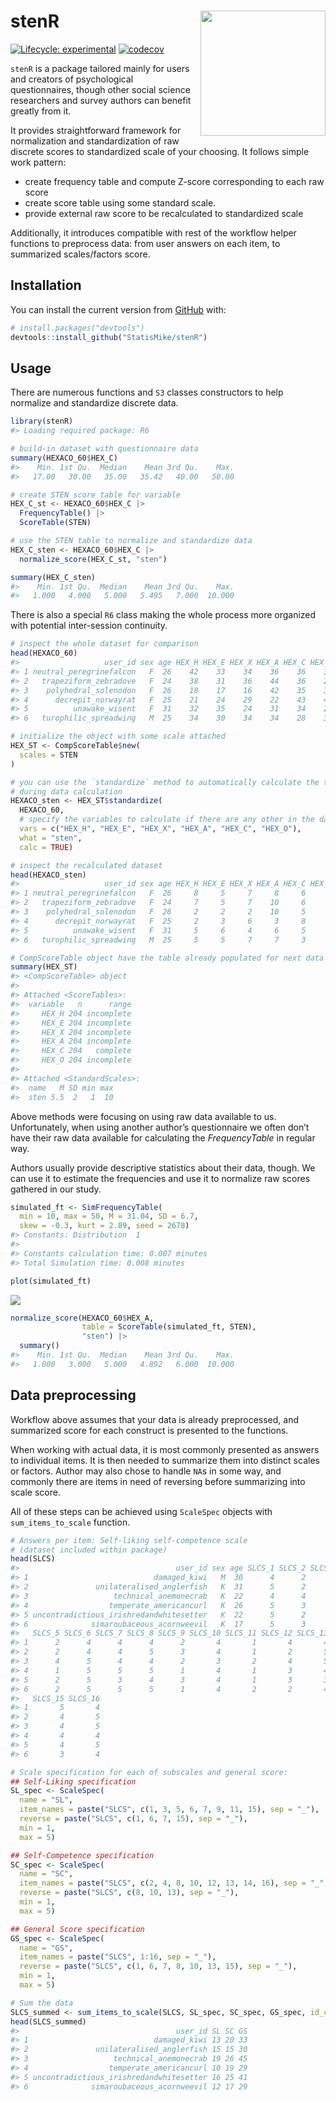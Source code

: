 
<!-- README.md is generated from README.Rmd. Please edit that file -->

# stenR <img src='man/figures/logo.png' align="right" width="200" style="float:right; width:200px !important;"/>

<!-- badges: start -->

[![Lifecycle:
experimental](https://img.shields.io/badge/lifecycle-experimental-blue.svg)](https://lifecycle.r-lib.org/articles/stages.html#experimental)
[![codecov](https://codecov.io/gh/StatisMike/stenR/branch/master/graph/badge.svg?token=H62VR1J454)](https://codecov.io/gh/StatisMike/stenR)
<!-- badges: end -->

`stenR` is a package tailored mainly for users and creators of
psychological questionnaires, though other social science researchers
and survey authors can benefit greatly from it.

It provides straightforward framework for normalization and
standardization of raw discrete scores to standardized scale of your
choosing. It follows simple work pattern:

-   create frequency table and compute Z-score corresponding to each raw
    score
-   create score table using some standard scale.
-   provide external raw score to be recalculated to standardized scale

Additionally, it introduces compatible with rest of the workflow helper
functions to preprocess data: from user answers on each item, to
summarized scales/factors score.

## Installation

You can install the current version from [GitHub](https://github.com/)
with:

``` r
# install.packages("devtools")
devtools::install_github("StatisMike/stenR")
```

## Usage

There are numerous functions and `S3` classes constructors to help
normalize and standardize discrete data.

``` r
library(stenR)
#> Loading required package: R6

# build-in dataset with questionnaire data
summary(HEXACO_60$HEX_C)
#>    Min. 1st Qu.  Median    Mean 3rd Qu.    Max. 
#>   17.00   30.00   35.00   35.42   40.00   50.00

# create STEN score table for variable
HEX_C_st <- HEXACO_60$HEX_C |>
  FrequencyTable() |>
  ScoreTable(STEN)

# use the STEN table to normalize and standardize data
HEX_C_sten <- HEXACO_60$HEX_C |>
  normalize_score(HEX_C_st, "sten")

summary(HEX_C_sten)
#>    Min. 1st Qu.  Median    Mean 3rd Qu.    Max. 
#>   1.000   4.000   5.000   5.495   7.000  10.000
```

There is also a special `R6` class making the whole process more
organized with potential inter-session continuity.

``` r
# inspect the whole dataset for comparison
head(HEXACO_60)
#>                   user_id sex age HEX_H HEX_E HEX_X HEX_A HEX_C HEX_O
#> 1 neutral_peregrinefalcon   F  26    42    33    34    36    36    31
#> 2   trapeziform_zebradove   F  24    38    31    36    44    36    28
#> 3    polyhedral_solenodon   F  26    18    17    16    42    35    37
#> 4      decrepit_norwayrat   F  25    21    24    29    22    43    47
#> 5          unawake_wisent   F  31    32    35    24    31    34    28
#> 6   turophilic_spreadwing   M  25    34    30    34    34    28    39

# initialize the object with some scale attached
HEX_ST <- CompScoreTable$new(
  scales = STEN
)

# you can use the `standardize` method to automatically calculate the tables
# during data calculation
HEXACO_sten <- HEX_ST$standardize(
  HEXACO_60,
  # specify the variables to calculate if there are any other in the data.frame
  vars = c("HEX_H", "HEX_E", "HEX_X", "HEX_A", "HEX_C", "HEX_O"),
  what = "sten",
  calc = TRUE)

# inspect the recalculated dataset
head(HEXACO_sten)
#>                   user_id sex age HEX_H HEX_E HEX_X HEX_A HEX_C HEX_O
#> 1 neutral_peregrinefalcon   F  26     8     5     7     8     6     3
#> 2   trapeziform_zebradove   F  24     7     5     7    10     6     2
#> 3    polyhedral_solenodon   F  26     2     2     2    10     5     5
#> 4      decrepit_norwayrat   F  25     2     3     6     3     8     9
#> 5          unawake_wisent   F  31     5     6     4     6     5     2
#> 6   turophilic_spreadwing   M  25     5     5     7     7     3     6

# CompScoreTable object have the table already populated for next data input
summary(HEX_ST)
#> <CompScoreTable> object
#> 
#> Attached <ScoreTables>:
#>  variable   n      range
#>     HEX_H 204 incomplete
#>     HEX_E 204 incomplete
#>     HEX_X 204 incomplete
#>     HEX_A 204 incomplete
#>     HEX_C 204   complete
#>     HEX_O 204 incomplete
#> 
#> Attached <StandardScales>:
#>  name   M SD min max
#>  sten 5.5  2   1  10
```

Above methods were focusing on using raw data available to us.
Unfortunately, when using another author’s questionnaire we often don’t
have their raw data available for calculating the *FrequencyTable* in
regular way.

Authors usually provide descriptive statistics about their data, though.
We can use it to estimate the frequencies and use it to normalize raw
scores gathered in our study.

``` r
simulated_ft <- SimFrequencyTable(
  min = 10, max = 50, M = 31.04, SD = 6.7, 
  skew = -0.3, kurt = 2.89, seed = 2678)
#> Constants: Distribution  1  
#> 
#> Constants calculation time: 0.007 minutes 
#> Total Simulation time: 0.008 minutes

plot(simulated_ft)
```

![](man/figures/README-simulated_use-1.png)<!-- -->

``` r
normalize_score(HEXACO_60$HEX_A,
                table = ScoreTable(simulated_ft, STEN),
                "sten") |>
  summary()
#>    Min. 1st Qu.  Median    Mean 3rd Qu.    Max. 
#>   1.000   3.000   5.000   4.892   6.000  10.000
```

## Data preprocessing

Workflow above assumes that your data is already preprocessed, and
summarized score for each construct is presented to the functions.

When working with actual data, it is most commonly presented as answers
to individual items. It is then needed to summarize them into distinct
scales or factors. Author may also chose to handle `NA`s in some way,
and commonly there are items in need of reversing before summarizing
into scale score.

All of these steps can be achieved using `ScaleSpec` objects with
`sum_items_to_scale` function.

``` r
# Answers per item: Self-liking self-competence scale
# (dataset included within package)
head(SLCS)
#>                                   user_id sex age SLCS_1 SLCS_2 SLCS_3 SLCS_4
#> 1                            damaged_kiwi   M  30      4      2      1      2
#> 2               unilateralised_anglerfish   K  31      5      2      2      1
#> 3                   technical_anemonecrab   K  22      4      4      4      4
#> 4                  temperate_americancurl   K  26      5      3      2      2
#> 5 uncontradictious_irishredandwhitesetter   K  22      5      2      3      4
#> 6              simaroubaceous_acornweevil   K  17      5      3      1      2
#>   SLCS_5 SLCS_6 SLCS_7 SLCS_8 SLCS_9 SLCS_10 SLCS_11 SLCS_12 SLCS_13 SLCS_14
#> 1      2      4      4      4      2       4       1       4       4       2
#> 2      2      4      4      5      3       4       1       2       5       1
#> 3      4      5      4      4      2       3       2       4       5       3
#> 4      1      5      5      5      1       4       1       3       4       2
#> 5      2      5      3      4      3       4       1       3       3       4
#> 6      2      5      5      5      1       4       2       2       4       1
#>   SLCS_15 SLCS_16
#> 1       5       4
#> 2       4       5
#> 3       4       5
#> 4       4       4
#> 5       4       5
#> 6       3       4

# Scale specification for each of subscales and general score:
## Self-Liking specification
SL_spec <- ScaleSpec(
  name = "SL",
  item_names = paste("SLCS", c(1, 3, 5, 6, 7, 9, 11, 15), sep = "_"),
  reverse = paste("SLCS", c(1, 6, 7, 15), sep = "_"),
  min = 1,
  max = 5)

## Self-Competence specification
SC_spec <- ScaleSpec(
  name = "SC",
  item_names = paste("SLCS", c(2, 4, 8, 10, 12, 13, 14, 16), sep = "_"),
  reverse = paste("SLCS", c(8, 10, 13), sep = "_"),
  min = 1,
  max = 5)

## General Score specification
GS_spec <- ScaleSpec(
  name = "GS",
  item_names = paste("SLCS", 1:16, sep = "_"),
  reverse = paste("SLCS", c(1, 6, 7, 8, 10, 13, 15), sep = "_"),
  min = 1, 
  max = 5)

# Sum the data
SLCS_summed <- sum_items_to_scale(SLCS, SL_spec, SC_spec, GS_spec, id_col = "user_id")
head(SLCS_summed)
#>                                   user_id SL SC GS
#> 1                            damaged_kiwi 13 20 33
#> 2               unilateralised_anglerfish 15 15 30
#> 3                   technical_anemonecrab 19 26 45
#> 4                  temperate_americancurl 10 19 29
#> 5 uncontradictious_irishredandwhitesetter 16 25 41
#> 6              simaroubaceous_acornweevil 12 17 29
```
